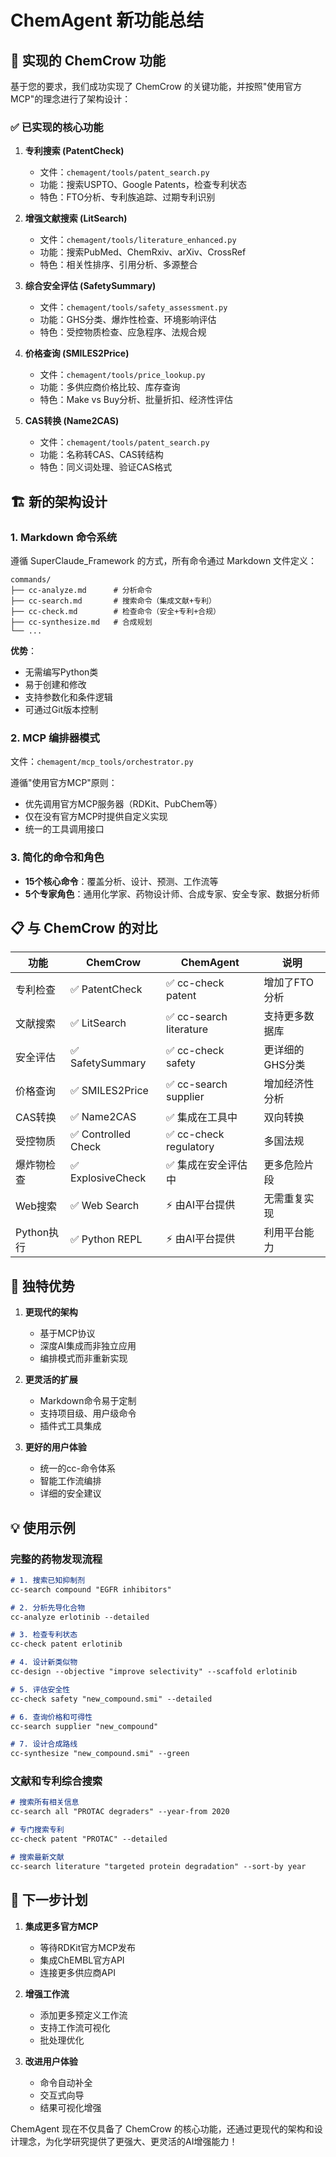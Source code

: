 # ChemAgent 新功能总结

## 🎯 实现的 ChemCrow 功能

基于您的要求，我们成功实现了 ChemCrow 的关键功能，并按照"使用官方MCP"的理念进行了架构设计：

### ✅ 已实现的核心功能

1. **专利搜索 (PatentCheck)**
   - 文件：`chemagent/tools/patent_search.py`
   - 功能：搜索USPTO、Google Patents，检查专利状态
   - 特色：FTO分析、专利族追踪、过期专利识别

2. **增强文献搜索 (LitSearch)**
   - 文件：`chemagent/tools/literature_enhanced.py`
   - 功能：搜索PubMed、ChemRxiv、arXiv、CrossRef
   - 特色：相关性排序、引用分析、多源整合

3. **综合安全评估 (SafetySummary)**
   - 文件：`chemagent/tools/safety_assessment.py`
   - 功能：GHS分类、爆炸性检查、环境影响评估
   - 特色：受控物质检查、应急程序、法规合规

4. **价格查询 (SMILES2Price)**
   - 文件：`chemagent/tools/price_lookup.py`
   - 功能：多供应商价格比较、库存查询
   - 特色：Make vs Buy分析、批量折扣、经济性评估

5. **CAS转换 (Name2CAS)**
   - 文件：`chemagent/tools/patent_search.py`
   - 功能：名称转CAS、CAS转结构
   - 特色：同义词处理、验证CAS格式

## 🏗️ 新的架构设计

### 1. **Markdown 命令系统**
遵循 SuperClaude_Framework 的方式，所有命令通过 Markdown 文件定义：

```
commands/
├── cc-analyze.md      # 分析命令
├── cc-search.md       # 搜索命令（集成文献+专利）
├── cc-check.md        # 检查命令（安全+专利+合规）
├── cc-synthesize.md   # 合成规划
└── ...
```

**优势**：
- 无需编写Python类
- 易于创建和修改
- 支持参数化和条件逻辑
- 可通过Git版本控制

### 2. **MCP 编排器模式**
文件：`chemagent/mcp_tools/orchestrator.py`

遵循"使用官方MCP"原则：
- 优先调用官方MCP服务器（RDKit、PubChem等）
- 仅在没有官方MCP时提供自定义实现
- 统一的工具调用接口

### 3. **简化的命令和角色**
- **15个核心命令**：覆盖分析、设计、预测、工作流等
- **5个专家角色**：通用化学家、药物设计师、合成专家、安全专家、数据分析师

## 📋 与 ChemCrow 的对比

| 功能 | ChemCrow | ChemAgent | 说明 |
|-----|----------|-----------|------|
| 专利检查 | ✅ PatentCheck | ✅ cc-check patent | 增加了FTO分析 |
| 文献搜索 | ✅ LitSearch | ✅ cc-search literature | 支持更多数据库 |
| 安全评估 | ✅ SafetySummary | ✅ cc-check safety | 更详细的GHS分类 |
| 价格查询 | ✅ SMILES2Price | ✅ cc-search supplier | 增加经济性分析 |
| CAS转换 | ✅ Name2CAS | ✅ 集成在工具中 | 双向转换 |
| 受控物质 | ✅ Controlled Check | ✅ cc-check regulatory | 多国法规 |
| 爆炸物检查 | ✅ ExplosiveCheck | ✅ 集成在安全评估中 | 更多危险片段 |
| Web搜索 | ✅ Web Search | ⚡ 由AI平台提供 | 无需重复实现 |
| Python执行 | ✅ Python REPL | ⚡ 由AI平台提供 | 利用平台能力 |

## 🚀 独特优势

1. **更现代的架构**
   - 基于MCP协议
   - 深度AI集成而非独立应用
   - 编排模式而非重新实现

2. **更灵活的扩展**
   - Markdown命令易于定制
   - 支持项目级、用户级命令
   - 插件式工具集成

3. **更好的用户体验**
   - 统一的cc-命令体系
   - 智能工作流编排
   - 详细的安全建议

## 💡 使用示例

### 完整的药物发现流程
```markdown
# 1. 搜索已知抑制剂
cc-search compound "EGFR inhibitors"

# 2. 分析先导化合物
cc-analyze erlotinib --detailed

# 3. 检查专利状态
cc-check patent erlotinib

# 4. 设计新类似物
cc-design --objective "improve selectivity" --scaffold erlotinib

# 5. 评估安全性
cc-check safety "new_compound.smi" --detailed

# 6. 查询价格和可得性
cc-search supplier "new_compound"

# 7. 设计合成路线
cc-synthesize "new_compound.smi" --green
```

### 文献和专利综合搜索
```markdown
# 搜索所有相关信息
cc-search all "PROTAC degraders" --year-from 2020

# 专门搜索专利
cc-check patent "PROTAC" --detailed

# 搜索最新文献
cc-search literature "targeted protein degradation" --sort-by year
```

## 🔧 下一步计划

1. **集成更多官方MCP**
   - 等待RDKit官方MCP发布
   - 集成ChEMBL官方API
   - 连接更多供应商API

2. **增强工作流**
   - 添加更多预定义工作流
   - 支持工作流可视化
   - 批处理优化

3. **改进用户体验**
   - 命令自动补全
   - 交互式向导
   - 结果可视化增强

ChemAgent 现在不仅具备了 ChemCrow 的核心功能，还通过更现代的架构和设计理念，为化学研究提供了更强大、更灵活的AI增强能力！
